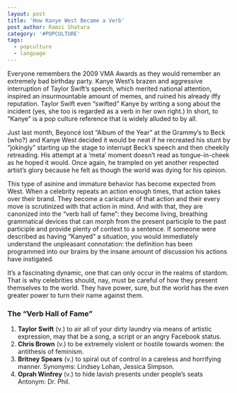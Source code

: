 ```yaml
---
layout: post
title: 'How Kanye West Became a Verb'
post_author: Ramzi Shatara
category: '#POPCULTURE'
tags:
  - popculture
  - language
---
```


Everyone remembers the 2009 VMA Awards as they would remember an extremely bad birthday party. Kanye West’s brazen and aggressive interruption of Taylor Swift’s speech, which merited national attention, inspired an insurmountable amount of memes, and ruined his already iffy reputation. Taylor Swift even “swifted” Kanye by writing a song about the incident (yes, she too is regarded as a verb in her own right.) In short, to “Kanye” is a pop culture reference that is widely alluded to by all.

Just last month, Beyoncé lost “Album of the Year” at the Grammy’s to Beck (who?) and Kanye West decided it would be neat if he recreated his stunt by “jokingly” starting up the stage to interrupt Beck’s speech and then cheekily retreading. His attempt at a ‘meta’ moment doesn’t read as tongue-in-cheek as he hoped it would. Once again, he trampled on yet another respected artist’s glory because he felt as though the world was dying for his opinion.

This type of asinine and immature behavior has become expected from West. When a celebrity repeats an action enough times, that action takes over their brand. They become a caricature of that action and their every move is scrutinized with that action in mind. And with that, they are canonized into the “verb hall of fame”: they become living, breathing grammatical devices that can morph from the present participle to the past participle and provide plenty of context to a sentence. If someone were described as having “Kanyed” a situation, you would immediately understand the unpleasant connotation: the definition has been programmed into our brains by the insane amount of discussion his actions have instigated.

It’s a fascinating dynamic, one that can only occur in the realms of stardom. That is why celebrities should, nay, must be careful of how they present themselves to the world. They have power, sure, but the world has the even greater power to turn their name against them.

### The “Verb Hall of Fame”
1. **Taylor Swift** (v.) to air all of your dirty laundry via means of artistic expression, may that be a song, a script or an angry Facebook status.
2. **Chris Brown** (v.) to be extremely violent or hostile towards women: the antithesis of feminism.
3. **Britney Spears** (v.) to spiral out of control in a careless and horrifying manner. Synonyms: Lindsey Lohan, Jessica Simpson.
4. **Oprah Winfrey** (v.) to hide lavish presents under people’s seats Antonym: Dr. Phil.

